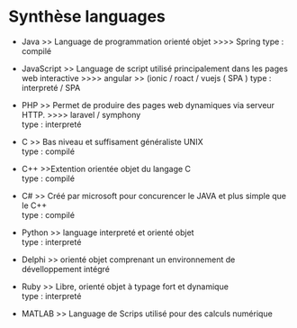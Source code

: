 # Synthèse languages



- Java  >> Language de programmation orienté objet   >>>>  Spring 
type :                                          compilé


- JavaScript >> Language de script utilisé  principalement dans les pages web interactive  >>>> angular >> (ionic / roact / vuejs  ( SPA )
type :      interpreté     /    SPA


- PHP >> Permet de produire des pages web dynamiques via serveur HTTP.  >>>>  laravel / symphony   
type :                interpreté


- C >> Bas niveau et suffisament généraliste UNIX         
type :                               compilé


- C++ >>Extention orientée objet du langage C         
type :                                    compilé


- C# >> Créé par microsoft pour concurencer le JAVA et plus simple que le C++    
type :              compilé


- Python >> language interpreté  et orienté objet                
type :                         interpreté


- Delphi >> orienté objet comprenant un environnement de dévelloppement intégré


- Ruby >> Libre, orienté objet à typage fort et dynamique         
type :                          interpreté


- MATLAB >> Language de Scrips utilisé pour des calculs numérique

